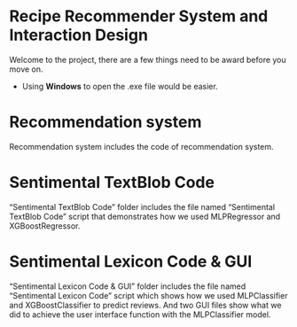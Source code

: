 ﻿# Recipe Recommender System and Interaction Design

Welcome to the project, there are a few things need to be award before you move on.
- Using **Windows** to open the .exe file would be easier. 

# Recommendation system
Recommendation system includes the code of recommendation system.

# Sentimental TextBlob Code
“Sentimental TextBlob Code” folder includes the file named “Sentimental TextBlob Code” script that demonstrates how we used MLPRegressor and XGBoostRegressor.

# Sentimental Lexicon Code & GUI
“Sentimental Lexicon Code & GUI” folder includes the file named “Sentimental Lexicon Code” script which shows how we used MLPClassifier and XGBoostClassifier to predict reviews. And two GUI files show what we did to achieve the user interface function with the MLPClassifier model.






